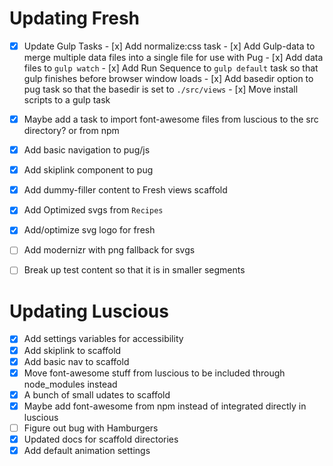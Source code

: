 # Updating Fresh

- [x] Update Gulp Tasks
      - [x] Add normalize:css task
      - [x] Add Gulp-data to merge multiple data files into a single file for use with Pug
      - [x] Add data files to `gulp watch`
      - [x] Add Run Sequence to `gulp default` task so that gulp finishes before browser window loads
      - [x] Add basedir option to pug task so that the basedir is set to `./src/views`
      - [x] Move install scripts to a gulp task
- [x]  Maybe add a task to import font-awesome files from luscious to the src directory? or from npm
- [x] Add basic navigation to pug/js
- [x] Add skiplink component to pug
- [x] Add dummy-filler content to Fresh views scaffold
- [x] Add Optimized svgs from `Recipes`
- [x] Add/optimize svg logo for fresh
- [ ] Add modernizr with png fallback for svgs
- [ ] Break up test content so that it is in smaller segments



# Updating Luscious

- [x] Add settings variables for accessibility
- [x] Add skiplink to scaffold
- [x] Add basic nav to scaffold
- [x] Move font-awesome stuff from luscious to be included through node_modules instead
- [x] A bunch of small udates to scaffold
- [x] Maybe add font-awesome from npm instead of integrated directly in luscious
- [ ] Figure out bug with Hamburgers
- [x] Updated docs for scaffold directories
- [x] Add default animation settings